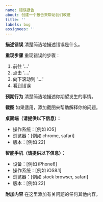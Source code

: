 ```yaml
---
name: 错误报告
about: 创建一个报告来帮助我们改进
title: ''
labels: bug
assignees: ''
---
```


**描述错误**
清楚简洁地描述错误是什么。

**重现步骤**
重现错误的步骤：

1. 前往 '...'
2. 点击 '....'
3. 向下滚动到 '....'
4. 看到错误

**预期行为**
清楚简洁地描述你期望发生的事情。

**截图**
如果适用，添加截图来帮助解释你的问题。

**桌面端（请提供以下信息）：**

-   操作系统：[例如 iOS]
-   浏览器：[例如 chrome, safari]
-   版本：[例如 22]

**智能手机（请提供以下信息）：**

-   设备：[例如 iPhone6]
-   操作系统：[例如 iOS8.1]
-   浏览器：[例如 stock browser, safari]
-   版本：[例如 22]

**附加内容**
在这里添加有关问题的任何其他内容。

